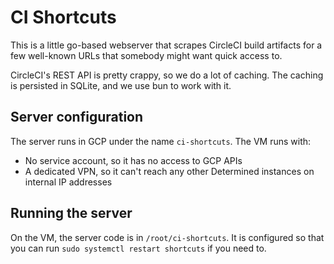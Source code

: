 # CI Shortcuts

This is a little go-based webserver that scrapes CircleCI build artifacts for a
few well-known URLs that somebody might want quick access to.

CircleCI's REST API is pretty crappy, so we do a lot of caching.  The caching
is persisted in SQLite, and we use bun to work with it.

## Server configuration

The server runs in GCP under the name `ci-shortcuts`.  The VM runs with:

 - No service account, so it has no access to GCP APIs
 - A dedicated VPN, so it can't reach any other Determined instances on
   internal IP addresses

## Running the server

On the VM, the server code is in `/root/ci-shortcuts`.  It is
configured so that you can run `sudo systemctl restart shortcuts` if you need
to.
